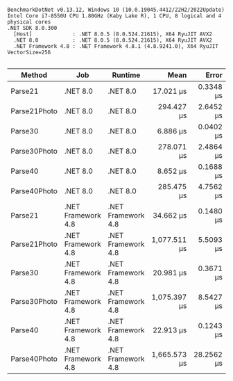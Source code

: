 ```

BenchmarkDotNet v0.13.12, Windows 10 (10.0.19045.4412/22H2/2022Update)
Intel Core i7-8550U CPU 1.80GHz (Kaby Lake R), 1 CPU, 8 logical and 4 physical cores
.NET SDK 8.0.300
  [Host]             : .NET 8.0.5 (8.0.524.21615), X64 RyuJIT AVX2
  .NET 8.0           : .NET 8.0.5 (8.0.524.21615), X64 RyuJIT AVX2
  .NET Framework 4.8 : .NET Framework 4.8.1 (4.8.9241.0), X64 RyuJIT VectorSize=256


```
| Method       | Job                | Runtime            | Mean         | Error      | StdDev     | Gen0     | Gen1     | Gen2    | Allocated |
|------------- |------------------- |------------------- |-------------:|-----------:|-----------:|---------:|---------:|--------:|----------:|
| Parse21      | .NET 8.0           | .NET 8.0           |    17.021 μs |  0.3348 μs |  0.6205 μs |   3.6316 |        - |       - |  14.89 KB |
| Parse21Photo | .NET 8.0           | .NET 8.0           |   294.427 μs |  2.6452 μs |  2.3449 μs | 155.2734 | 117.1875 | 86.4258 | 585.61 KB |
| Parse30      | .NET 8.0           | .NET 8.0           |     6.886 μs |  0.0402 μs |  0.0357 μs |   2.7847 |        - |       - |  11.38 KB |
| Parse30Photo | .NET 8.0           | .NET 8.0           |   278.071 μs |  2.4864 μs |  2.2041 μs | 198.2422 | 113.2813 | 87.4023 | 755.77 KB |
| Parse40      | .NET 8.0           | .NET 8.0           |     8.652 μs |  0.1688 μs |  0.1658 μs |   3.0365 |        - |       - |  12.45 KB |
| Parse40Photo | .NET 8.0           | .NET 8.0           |   285.475 μs |  4.7562 μs |  4.2163 μs | 199.2188 | 112.3047 | 88.3789 | 756.97 KB |
| Parse21      | .NET Framework 4.8 | .NET Framework 4.8 |    34.662 μs |  0.1480 μs |  0.1312 μs |   4.0894 |        - |       - |  16.76 KB |
| Parse21Photo | .NET Framework 4.8 | .NET Framework 4.8 | 1,077.511 μs |  5.5093 μs |  5.1534 μs | 185.5469 | 154.2969 | 89.8438 | 750.09 KB |
| Parse30      | .NET Framework 4.8 | .NET Framework 4.8 |    20.981 μs |  0.3671 μs |  0.3065 μs |   3.1433 |        - |       - |   12.9 KB |
| Parse30Photo | .NET Framework 4.8 | .NET Framework 4.8 | 1,075.397 μs |  8.5427 μs |  7.9908 μs | 224.6094 | 169.9219 | 89.8438 | 920.38 KB |
| Parse40      | .NET Framework 4.8 | .NET Framework 4.8 |    22.913 μs |  0.1243 μs |  0.1163 μs |   3.4180 |        - |       - |  14.01 KB |
| Parse40Photo | .NET Framework 4.8 | .NET Framework 4.8 | 1,665.573 μs | 28.2562 μs | 31.4067 μs | 218.7500 | 175.7813 | 89.8438 | 921.36 KB |

